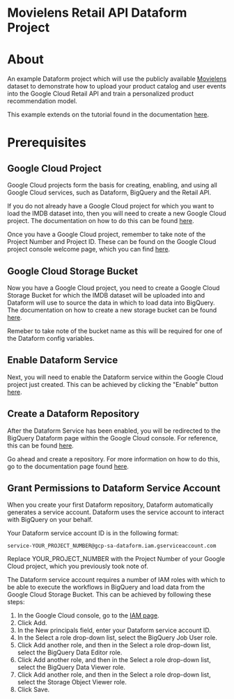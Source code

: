 # **Movielens Retail API Dataform Project**

# About
An example Dataform project which will use the publicly available [Movielens](https://grouplens.org/datasets/movielens/) dataset to demonstrate how to upload your product catalog and user events into the Google Cloud Retail API and train a personalized product recommendation model.

This example extends on the tutorial found in the documentation [here](https://cloud.google.com/retail/docs/movie-rec-tutorial).

# Prerequisites

## Google Cloud Project

Google Cloud projects form the basis for creating, enabling, and using all Google Cloud services, such as Dataform, BigQuery and the Retail API.

If you do not already have a Google Cloud project for which you want to load the IMDB dataset into, then you will need to create a new Google Cloud project.  The documentation on how to do this can be found [here](https://cloud.google.com/resource-manager/docs/creating-managing-projects#creating_a_project).

Once you have a Google Cloud project, remember to take note of the Project Number and Project ID. These can be found on the Google Cloud project console welcome page, which you can find [here](https://console.cloud.google.com/welcome).

## Google Cloud Storage Bucket

Now you have a Google Cloud project, you need to create a Google Cloud Storage Bucket for which the IMDB dataset will be uploaded into and Dataform will use to source the data in which to load data into BigQuery.  The documentation on how to create a new storage bucket can be found [here](https://cloud.google.com/storage/docs/creating-buckets).

Remeber to take note of the bucket name as this will be required for one of the Dataform config variables.

## Enable Dataform Service

Next, you will need to enable the Dataform service within the Google Cloud project just created.  This can be achieved by clicking the "Enable" button [here](https://console.cloud.google.com/marketplace/product/google/dataform.googleapis.com).

## Create a Dataform Repository

After the Dataform Service has been enabled, you will be redirected to the BigQuery Dataform page within the Google Cloud console.  For reference, this can be found [here](https://console.cloud.google.com/bigquery/dataform).

Go ahead and create a repository.  For more information on how to do this, go to the documentation page found [here](https://cloud.google.com/dataform/docs/create-repository).

## Grant Permissions to Dataform Service Account

When you create your first Dataform repository, Dataform automatically generates a service account. Dataform uses the service account to interact with BigQuery on your behalf.

Your Dataform service account ID is in the following format:

```
service-YOUR_PROJECT_NUMBER@gcp-sa-dataform.iam.gserviceaccount.com
```

Replace YOUR_PROJECT_NUMBER with the Project Number of your Google Cloud project, which you previously took note of.

The Dataform service account requires a number of IAM roles with which to be able to execute the workflows in BigQuery and load data from the Google Cloud Storage Bucket.  This can be achieved by following these steps:

1. In the Google Cloud console, go to the [IAM page](https://console.cloud.google.com/iam-admin).
2. Click Add.
3. In the New principals field, enter your Dataform service account ID.
4. In the Select a role drop-down list, select the BigQuery Job User role.
5. Click Add another role, and then in the Select a role drop-down list, select the BigQuery Data Editor role.
6. Click Add another role, and then in the Select a role drop-down list, select the BigQuery Data Viewer role.
7. Click Add another role, and then in the Select a role drop-down list, select the Storage Object Viewer role.
8. Click Save.

